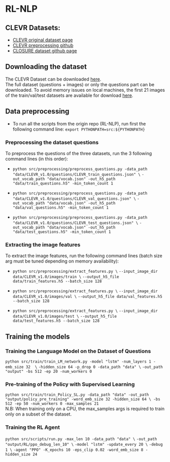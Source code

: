 # RL-NLP

## CLEVR Datasets: 
* [CLEVR original dataset page](https://cs.stanford.edu/people/jcjohns/clevr/)
* [CLEVR preprocessing github](https://github.com/facebookresearch/clevr-iep/blob/master/TRAINING.md)
* [CLOSURE dataset github page](https://github.com/rizar/CLOSURE)

## Downloading the dataset
The CLEVR Dataset can be downloaded [here](https://cs.stanford.edu/people/jcjohns/clevr/).   
The full dataset (questions + images) or only the questions part can be downloaded. 
To avoid memory issues on local machines, the first 21 images of the train/val/test datasets are available for download [here](https://drive.google.com/drive/folders/1OEy8Dfq2mO-vAiL9hFO1E_HbqC0wX4WB?usp=sharing).

## Data preprocessing
* To run all the scripts from the origin repo (RL-NLP), run first the following command line: `export PYTHONPATH=src:${PYTHONPATH}`

### Preprocessing the dataset questions
To preprocess the questions of the three datasets, run the 3 following command lines (in this order): 

* `python src/preprocessing/preprocess_questions.py -data_path "data/CLEVR_v1.0/questions/CLEVR_train_questions.json" \`
`-out_vocab_path "data/vocab.json" -out_h5_path "data/train_questions.h5" -min_token_count 1`

* `python src/preprocessing/preprocess_questions.py -data_path "data/CLEVR_v1.0/questions/CLEVR_val_questions.json" \`
`-out_vocab_path "data/vocab.json" -out_h5_path "data/val_questions.h5" -min_token_count 1`

* `python src/preprocessing/preprocess_questions.py -data_path "data/CLEVR_v1.0/questions/CLEVR_test_questions.json" \`
`-out_vocab_path "data/vocab.json" -out_h5_path "data/test_questions.h5" -min_token_count 1`

### Extracting the image features
To extract the image features, run the following command lines (batch size arg must be tuned depending on memory availability): 
* `python src/preprocessing/extract_features.py \`
  `--input_image_dir data/CLEVR_v1.0/images/train \`
  `--output_h5_file data/train_features.h5 --batch_size 128`

* `python src/preprocessing/extract_features.py \`
  `--input_image_dir data/CLEVR_v1.0/images/val \`
  `--output_h5_file data/val_features.h5 --batch_size 128`

* `python src/preprocessing/extract_features.py \`
  `--input_image_dir data/CLEVR_v1.0/images/test \`
  `--output_h5_file data/test_features.h5 --batch_size 128`

## Training the models 
### Training the Language Model on the Dataset of Questions
`python src/train/train_LM_network.py -model "lstm" -num_layers 1 -emb_size 32  \`
`-hidden_size 64 -p_drop 0 -data_path "data" \`
`-out_path "output" -bs 512 -ep 20 -num_workers 0`

### Pre-training of the Policy with Supervised Learning 
`python src/train/train_Policy_SL.py -data_path "data" -out_path "output/policy_pre_training" -word_emb_size 32 -hidden_size 64 \
 -bs 512 -ep 50 -num_workers 0 -max_samples 21`  
 N.B: When training only on a CPU, the max_samples args is required to train only on a subset of the dataset. 
 
### Training the RL Agent 
`python src/scripts/run.py -max_len 10 -data_path "data" \`
`-out_path "output/RL/ppo_debug_len_10" \`
`-model "lstm" -update_every 20 \`
`-debug 1 \`
`-agent "PPO" -K_epochs 10 -eps_clip 0.02 -word_emb_size 8 -hidden_size 24`

